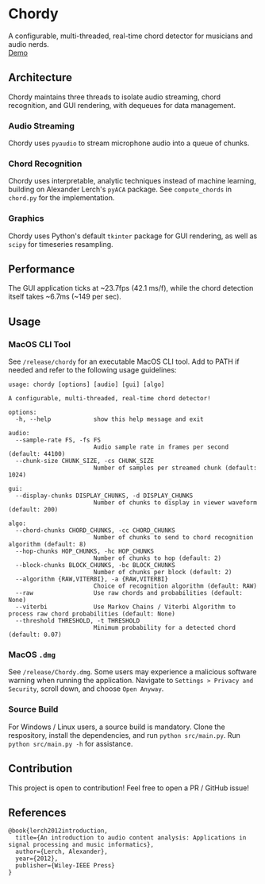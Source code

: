 # Chordy
A configurable, multi-threaded, real-time chord detector for musicians and audio nerds. \
[Demo](https://youtu.be/-3eEzzKrywo)

## Architecture
Chordy maintains three threads to isolate audio streaming, chord recognition, and GUI rendering, with dequeues for data management.

### Audio Streaming
Chordy uses `pyaudio` to stream microphone audio into a queue of chunks. 

### Chord Recognition
Chordy uses interpretable, analytic techniques instead of machine learning, building on Alexander Lerch's `pyACA` package. See `compute_chords` in `chord.py` for the implementation.

### Graphics
Chordy uses Python's default `tkinter` package for GUI rendering, as well as `scipy` for timeseries resampling. 

## Performance
The GUI application ticks at ~23.7fps (42.1 ms/f), while the chord detection itself takes ~6.7ms (~149 per sec). 

## Usage
### MacOS CLI Tool
See `/release/chordy` for an executable MacOS CLI tool. Add to PATH if needed and refer to the following usage guidelines:
```
usage: chordy [options] [audio] [gui] [algo]

A configurable, multi-threaded, real-time chord detector!

options:
  -h, --help            show this help message and exit

audio:
  --sample-rate FS, -fs FS
                        Audio sample rate in frames per second (default: 44100)
  --chunk-size CHUNK_SIZE, -cs CHUNK_SIZE
                        Number of samples per streamed chunk (default: 1024)

gui:
  --display-chunks DISPLAY_CHUNKS, -d DISPLAY_CHUNKS
                        Number of chunks to display in viewer waveform (default: 200)

algo:
  --chord-chunks CHORD_CHUNKS, -cc CHORD_CHUNKS
                        Number of chunks to send to chord recognition algorithm (default: 8)
  --hop-chunks HOP_CHUNKS, -hc HOP_CHUNKS
                        Number of chunks to hop (default: 2)
  --block-chunks BLOCK_CHUNKS, -bc BLOCK_CHUNKS
                        Number of chunks per block (default: 2)
  --algorithm {RAW,VITERBI}, -a {RAW,VITERBI}
                        Choice of recognition algorithm (default: RAW)
  --raw                 Use raw chords and probabilities (default: None)
  --viterbi             Use Markov Chains / Viterbi Algorithm to process raw chord probabilities (default: None)
  --threshold THRESHOLD, -t THRESHOLD
                        Minimum probability for a detected chord (default: 0.07)
```
### MacOS `.dmg`
See `/release/Chordy.dmg`. Some users may experience a malicious software warning when running the application. Navigate to `Settings > Privacy and Security`, scroll down, and choose `Open Anyway`. 

### Source Build
For Windows / Linux users, a source build is mandatory. Clone the respository, install the dependencies, and run `python src/main.py`. Run `python src/main.py -h` for assistance.

## Contribution
This project is open to contribution! Feel free to open a PR / GitHub issue!

## References
```
@book{lerch2012introduction,
  title={An introduction to audio content analysis: Applications in signal processing and music informatics},
  author={Lerch, Alexander},
  year={2012},
  publisher={Wiley-IEEE Press}
}
``````
